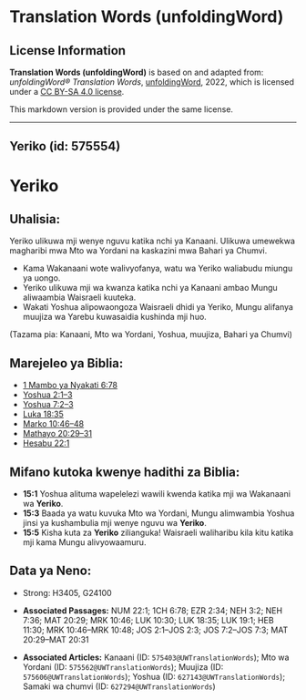 # Translation Words (unfoldingWord)

## License Information

**Translation Words (unfoldingWord)** is based on and adapted from: _unfoldingWord® Translation Words_, [unfoldingWord](https://unfoldingword.org/utw), 2022, which is licensed under a [CC BY-SA 4.0 license](https://creativecommons.org/licenses/by-sa/4.0/legalcode.en).

This markdown version is provided under the same license.



--------------------------------

## Yeriko (id: 575554)

Yeriko
======

Uhalisia:
---------

Yeriko ulikuwa mji wenye nguvu katika nchi ya Kanaani. Ulikuwa umewekwa magharibi mwa Mto wa Yordani na kaskazini mwa Bahari ya Chumvi.

* Kama Wakanaani wote walivyofanya, watu wa Yeriko waliabudu miungu ya uongo.
* Yeriko ulikuwa mji wa kwanza katika nchi ya Kanaani ambao Mungu aliwaambia Waisraeli kuuteka.
* Wakati Yoshua alipowaongoza Waisraeli dhidi ya Yeriko, Mungu alifanya muujiza wa Yarebu kuwasaidia kushinda mji huo.

(Tazama pia: Kanaani, Mto wa Yordani, Yoshua, muujiza, Bahari ya Chumvi)

Marejeleo ya Biblia:
--------------------

* [1 Mambo ya Nyakati 6:78](https://ref.ly/1Chr6:78)
* [Yoshua 2:1–3](https://ref.ly/Josh2:1-Josh2:3)
* [Yoshua 7:2–3](https://ref.ly/Josh7:2-Josh7:3)
* [Luka 18:35](https://ref.ly/Luke18:35)
* [Marko 10:46–48](https://ref.ly/Mark10:46-Mark10:48)
* [Mathayo 20:29–31](https://ref.ly/Matt20:29-Matt20:31)
* [Hesabu 22:1](https://ref.ly/Num22:1)

Mifano kutoka kwenye hadithi za Biblia:
---------------------------------------

* **15:1** Yoshua alituma wapelelezi wawili kwenda katika mji wa Wakanaani wa **Yeriko**.
* **15:3** Baada ya watu kuvuka Mto wa Yordani, Mungu alimwambia Yoshua jinsi ya kushambulia mji wenye nguvu wa **Yeriko**.
* **15:5** Kisha kuta za **Yeriko** zilianguka! Waisraeli waliharibu kila kitu katika mji kama Mungu alivyowaamuru.

Data ya Neno:
-------------

* Strong: H3405, G24100

* **Associated Passages:** NUM 22:1; 1CH 6:78; EZR 2:34; NEH 3:2; NEH 7:36; MAT 20:29; MRK 10:46; LUK 10:30; LUK 18:35; LUK 19:1; HEB 11:30; MRK 10:46–MRK 10:48; JOS 2:1–JOS 2:3; JOS 7:2–JOS 7:3; MAT 20:29–MAT 20:31
* **Associated Articles:** Kanaani (ID: `575403@UWTranslationWords`); Mto wa Yordani (ID: `575562@UWTranslationWords`); Muujiza (ID: `575606@UWTranslationWords`); Yoshua (ID: `627143@UWTranslationWords`); Samaki wa chumvi (ID: `627294@UWTranslationWords`)

